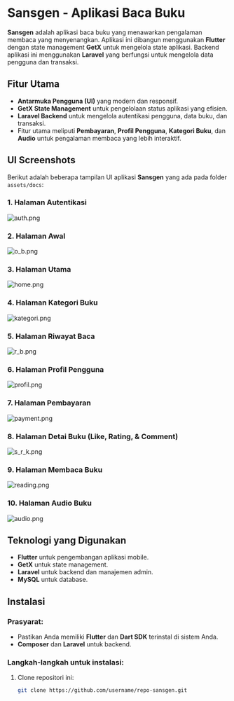 # Sansgen - Aplikasi Baca Buku

**Sansgen** adalah aplikasi baca buku yang menawarkan pengalaman membaca yang menyenangkan. Aplikasi ini dibangun menggunakan **Flutter** dengan state management **GetX** untuk mengelola state aplikasi. Backend aplikasi ini menggunakan **Laravel** yang berfungsi untuk mengelola data pengguna dan transaksi.

## Fitur Utama
- **Antarmuka Pengguna (UI)** yang modern dan responsif.
- **GetX State Management** untuk pengelolaan status aplikasi yang efisien.
- **Laravel Backend** untuk mengelola autentikasi pengguna, data buku, dan transaksi.
- Fitur utama meliputi **Pembayaran**, **Profil Pengguna**, **Kategori Buku**, dan **Audio** untuk pengalaman membaca yang lebih interaktif.

## UI Screenshots
Berikut adalah beberapa tampilan UI aplikasi **Sansgen** yang ada pada folder `assets/docs`:

### 1. Halaman Autentikasi
![auth.png](assets/docs/auth.png "Authentication Page")

### 2. Halaman Awal
![o_b.png](assets/docs/o_b.png "Splash Screen")

### 3. Halaman Utama
![home.png](assets/docs/home.png "Home Page")

### 4. Halaman Kategori Buku
![kategori.png](assets/docs/kategori.png "Categories Page")

### 5. Halaman Riwayat Baca
![r_b.png](assets/docs/r_b.png "Recommended Books Page")

### 6. Halaman Profil Pengguna
![profil.png](assets/docs/profil.png "Profile Page")

### 7. Halaman Pembayaran
![payment.png](assets/docs/payment.png "Payment Page")

### 8. Halaman Detai Buku (Like, Rating, & Comment)
![s_r_k.png](assets/docs/s_r_k.png "Search Books Page")

### 9. Halaman Membaca Buku
![reading.png](assets/docs/reading.png "Reading Page")

### 10. Halaman Audio Buku
![audio.png](assets/docs/audio.png "Audio Page")


## Teknologi yang Digunakan
- **Flutter** untuk pengembangan aplikasi mobile.
- **GetX** untuk state management.
- **Laravel** untuk backend dan manajemen admin.
- **MySQL** untuk database.

## Instalasi

### Prasyarat:
- Pastikan Anda memiliki **Flutter** dan **Dart SDK** terinstal di sistem Anda.
- **Composer** dan **Laravel** untuk backend.

### Langkah-langkah untuk instalasi:
1. Clone repositori ini:
   ```bash
   git clone https://github.com/username/repo-sansgen.git
